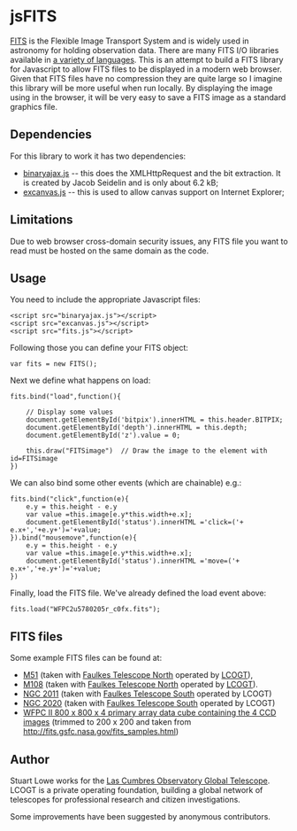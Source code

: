 jsFITS
======

[FITS](http://fits.gsfc.nasa.gov/fits_primer.html) is the Flexible Image Transport System and is widely used in astronomy for holding observation data. There are many FITS I/O libraries available in [a variety of languages](http://fits.gsfc.nasa.gov/fits_libraries.html). This is an attempt to build a FITS library for Javascript to allow FITS files to be displayed in a modern web browser. Given that FITS files have no compression they are quite large so I imagine this library will be more useful when run locally. By displaying the image using <canvas> in the browser, it will be very easy to save a FITS image as a standard graphics file.

Dependencies
------------

For this library to work it has two dependencies:

* [binaryajax.js](http://www.nihilogic.dk/labs/binaryajax/binaryajax.js) -- this does the XMLHttpRequest and the bit extraction. It is created by Jacob Seidelin and is only about 6.2 kB;
* [excanvas.js](http://code.google.com/p/explorercanvas/) -- this is used to allow canvas support on Internet Explorer;


Limitations
-----------
Due to web browser cross-domain security issues, any FITS file you want to read must be hosted on the same domain as the code.


Usage
-----
You need to include the appropriate Javascript files:

	<script src="binaryajax.js"></script>
	<script src="excanvas.js"></script>
	<script src="fits.js"></script>

Following those you can define your FITS object:

	var fits = new FITS();

Next we define what happens on load:

	fits.bind("load",function(){

		// Display some values
		document.getElementById('bitpix').innerHTML = this.header.BITPIX;
		document.getElementById('depth').innerHTML = this.depth;
		document.getElementById('z').value = 0;

		this.draw("FITSimage")	// Draw the image to the element with id=FITSimage
	})


We can also bind some other events (which are chainable) e.g.:

	fits.bind("click",function(e){
		e.y = this.height - e.y
		var value =this.image[e.y*this.width+e.x];
		document.getElementById('status').innerHTML ='click=('+ e.x+','+e.y+')='+value;
	}).bind("mousemove",function(e){
		e.y = this.height - e.y
		var value =this.image[e.y*this.width+e.x];
		document.getElementById('status').innerHTML ='move=('+ e.x+','+e.y+')='+value;
	})
	

Finally, load the FITS file. We've already defined the load event above:

	fits.load("WFPC2u5780205r_c0fx.fits");


FITS files
----------
Some example FITS files can be found at:

* [M51](http://ari-archive.lcogt.net/data/webfiles/1298221795/l_e_20110215_205_1_1_1.fits) (taken with [Faulkes Telescope North](http://lco3-beta/en/observations/ogg/2m0a) operated by [LCOGT](http://lcogt.net/)),
* [M108](http://ari-archive.lcogt.net/data/webfiles/1298260631/l_e_20110215_203_1_1_1.fits) (taken with [Faulkes Telescope North](http://lco3-beta/en/observations/ogg/2m0a) operated by [LCOGT](http://lcogt.net/)).
* [NGC 2011](http://ari-archive.lcogt.net/data/webfiles/1304317257/m_e_20110128_39_1_1_1.fits) (taken with [Faulkes Telescope South](http://lcogt.net/en/observations/coj/2m0a) operated by LCOGT)
* [NGC 2020](http://ari-archive.lcogt.net/data/webfiles/1304322592/m_e_20110128_43_1_1_1.fits) (taken with [Faulkes Telescope South](http://lcogt.net/en/observations/coj/2m0a) operated by LCOGT)
* [WFPC II 800 x 800 x 4 primary array data cube containing the 4 CCD images](http://fits.gsfc.nasa.gov/cgi-bin/browse?file=/samples/WFPC2u5780205r_c0fx.fits) (trimmed to 200 x 200 and taken from http://fits.gsfc.nasa.gov/fits_samples.html)

Author
------
Stuart Lowe works for the [Las Cumbres Observatory Global Telescope](http://lcogt.net/). LCOGT is a private operating foundation, building a global network of telescopes for professional research and citizen investigations.

Some improvements have been suggested by anonymous contributors.
